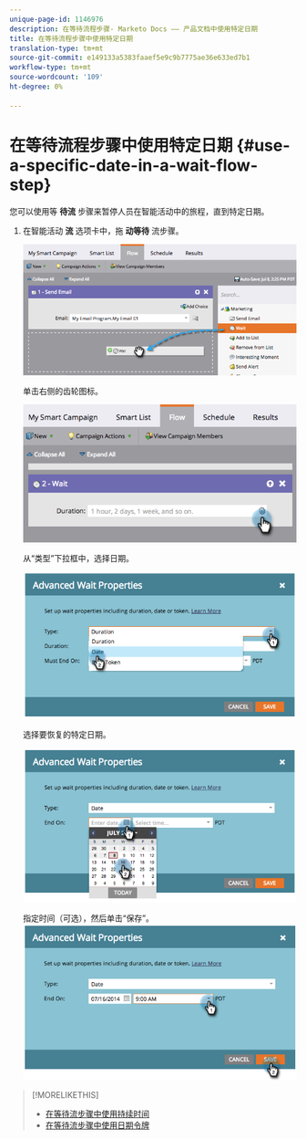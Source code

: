 ```yaml
---
unique-page-id: 1146976
description: 在等待流程步骤- Marketo Docs —— 产品文档中使用特定日期
title: 在等待流程步骤中使用特定日期
translation-type: tm+mt
source-git-commit: e149133a5383faaef5e9c9b7775ae36e633ed7b1
workflow-type: tm+mt
source-wordcount: '109'
ht-degree: 0%

---
```



# 在等待流程步骤中使用特定日期 {#use-a-specific-date-in-a-wait-flow-step}

您可以使用等 **待流** 步骤来暂停人员在智能活动中的旅程，直到特定日期。

1. 在智能活动 **流** 选项卡中，拖 **动等待** 流步骤。

   ![](assets/image2014-9-22-11-3a50-3a55.png)

   单击右侧的齿轮图标。

   ![](assets/image2014-9-22-11-3a50-3a59.png)

   从“类型”下拉框中，选择日期。

   ![](assets/image2014-9-22-11-3a51-3a27.png)

   选择要恢复的特定日期。

   ![](assets/image2014-9-22-11-3a51-3a20.png)

   指定时间（可选），然后单击“保存”。
   ![](assets/image2014-9-22-11-3a51-3a13.png)

>[!MORELIKETHIS]
>
>* [在等待流步骤中使用持续时间](use-a-duration-in-a-wait-flow-step.md)
>* [在等待流步骤中使用日期令牌](use-a-date-token-in-a-wait-flow-step.md)

>



